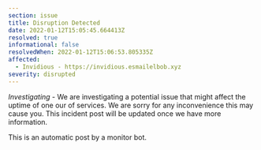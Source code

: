 ```yaml
---
section: issue
title: Disruption Detected
date: 2022-01-12T15:05:45.664413Z
resolved: true
informational: false
resolvedWhen: 2022-01-12T15:06:53.805335Z
affected:
  - Invidious - https://invidious.esmailelbob.xyz
severity: disrupted
---
```

*Investigating* - We are investigating a potential issue that might affect the uptime of one our of services. We are sorry for any inconvenience this may cause you. This incident post will be updated once we have more information.

This is an automatic post by a monitor bot.
        